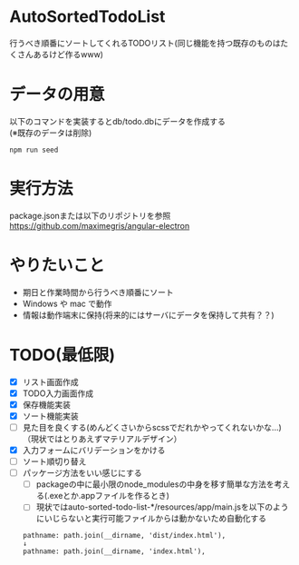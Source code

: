 # AutoSortedTodoList
行うべき順番にソートしてくれるTODOリスト(同じ機能を持つ既存のものはたくさんあるけど作るwww)

# データの用意
以下のコマンドを実装するとdb/todo.dbにデータを作成する  
(※既存のデータは削除)
```
npm run seed
```

# 実行方法
package.jsonまたは以下のリポジトリを参照  
https://github.com/maximegris/angular-electron

# やりたいこと
- 期日と作業時間から行うべき順番にソート
- Windows や mac で動作
- 情報は動作端末に保持(将来的にはサーバにデータを保持して共有？？)

# TODO(最低限)
- [x] リスト画面作成
- [x] TODO入力画面作成
- [x] 保存機能実装
- [x] ソート機能実装
- [ ] 見た目を良くする(めんどくさいからscssでだれかやってくれないかな...)
    （現状ではとりあえずマテリアルデザイン）
- [x] 入力フォームにバリデーションをかける
- [ ] ソート順切り替え
- [ ] パッケージ方法をいい感じにする
    - [ ] packageの中に最小限のnode_modulesの中身を移す簡単な方法を考える(.exeとか.appファイルを作るとき)
    - [ ] 現状ではauto-sorted-todo-list-*/resources/app/main.jsを以下のようにいじらないと実行可能ファイルからは動かないため自動化する
    ```
    pathname: path.join(__dirname, 'dist/index.html'),
    ↓
    pathname: path.join(__dirname, 'index.html'),
    ```